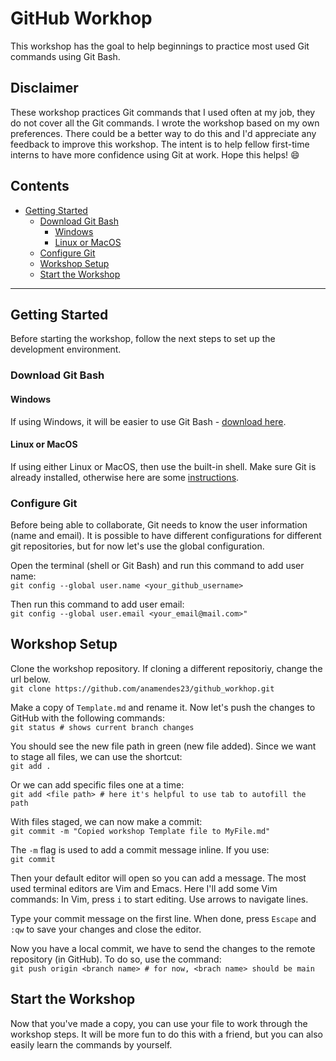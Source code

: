 # GitHub Workhop

This workshop has the goal to help beginnings to practice most used Git commands using Git Bash.

## Disclaimer

These workshop practices Git commands that I used often at my job, they do not cover all the Git commands.
I wrote the workshop based on my own preferences. There could be a better way to do this and I'd appreciate any feedback to improve this workshop.
The intent is to help fellow first-time interns to have more confidence using Git at work.
Hope this helps! 😄

## Contents

- [Getting Started](#getting-started)
  - [Download Git Bash](#download-git-bash)
    - [Windows](#windows)
    - [Linux or MacOS](#linux-or-macos)
  - [Configure Git](#configure-git)
  - [Workshop Setup](#workshop-setup)
  - [Start the Workshop](#start-the-workshop)

***
## Getting Started

Before starting the workshop, follow the next steps to set up the development environment.

### Download Git Bash

#### Windows

If using Windows, it will be easier to use Git Bash - [download here](https://git-scm.com/downloads).

#### Linux or MacOS

If using either Linux or MacOS, then use the built-in shell. Make sure Git is already installed, otherwise here are some [instructions](https://phoenixnap.com/kb/install-git-on-mac#:~:text=%20Option%201%3A%20Install%20Git%20on%20Mac%20with,and%20double-click%20to%20open%20the%20Git...%20More%20).

### Configure Git

Before being able to collaborate, Git needs to know the user information (name and email). It is possible to have different configurations for different git repositories, but for now let's use the global configuration.

Open the terminal (shell or Git Bash) and run this command to add user name:\
`git config --global user.name <your_github_username>`

Then run this command to add user email:\
`git config --global user.email <your_email@mail.com>"`

## Workshop Setup

Clone the workshop repository. If cloning a different repositoriy, change the url below.\
`git clone https://github.com/anamendes23/github_workhop.git`

Make a copy of `Template.md` and rename it. Now let's push the changes to GitHub with the following commands:\
`git status # shows current branch changes`

You should see the new file path in green (new file added).
Since we want to stage all files, we can use the shortcut:\
`git add .`

Or we can add specific files one at a time:\
`git add <file path> # here it's helpful to use tab to autofill the path`

With files staged, we can now make a commit:\
`git commit -m "Copied workshop Template file to MyFile.md"`

The `-m` flag is used to add a commit message inline. If you use:\
`git commit`

Then your default editor will open so you can add a message. The most used terminal editors are Vim and Emacs. Here I'll add some Vim commands:
In Vim, press `i` to start editing. Use arrows to navigate lines.

Type your commit message on the first line. When done, press `Escape` and `:qw` to save your changes and close the editor.

Now you have a local commit, we have to send the changes to the remote repository (in GitHub). To do so, use the command:\
`git push origin <branch name> # for now, <brach name> should be main`

## Start the Workshop

Now that you've made a copy, you can use your file to work through the workshop steps.
It will be more fun to do this with a friend, but you can also easily learn the commands by yourself.
